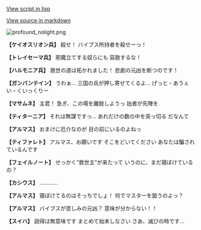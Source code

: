[View script in lisp](../scripts/101201021.txt)

[View source in markdown](101201021.md)

![profound_nolight.png](../images/backgrounds/profound_nolight.png)

**【ケイオスリオン兵】**
殺せ！
バイブス所持者を殺せーっ！

**【トレイセーマ兵】**
邪魔立てする奴らにも
容赦するな！

**【ハルモニア兵】**
救世の道は拓かれました！
悲劇の元凶を断つのです！

**【ガンバンテイン】**
うわぁ…
三国の兵が押し寄せてくるよ…
げっと・あうぇい・くいっくりー

**【マサムネ】**
主君！
急ぎ、この場を離脱しようっ
拙者が先陣を

**【ティターニア】**
それは無謀ですっ…
あれだけの数の中を突っ切る
だなんて

**【アルマス】**
おまけに厄介なのが
目の前にいるのよねっ

**【ティファレト】**
アルマス、お願いです
そこをどいてください
あなたは騙されているんです

**【フェイルノート】**
せっかく“救世主”が来たって
いうのに、まだ寝ぼけているの？

**【カシウス】**
…………

**【アルマス】**
寝ぼけてるのはそっちでしょ！
何でマスターを狙うのよっ？

**【アルマス】**
バイブスが苦しみの元凶？
意味が分からない！！

**【スイハ】**
説得は無意味です
まとめて始末しなさい
さあ、滅びの時です…